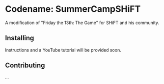 # Codename: SummerCampSHiFT
A modification of "Friday the 13th: The Game" for SHiFT and his community.

## Installing
Instructions and a YouTube tutorial will be provided soon.

## Contributing
...
